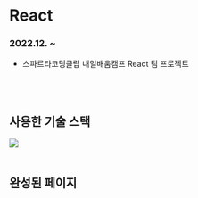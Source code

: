 # React 
### 2022.12. ~
- 스파르타코딩클럽 내일배움캠프 React 팀 프로젝트
<br>
<br>

## 사용한 기술 스택  
<img src="https://img.shields.io/badge/react-61DAFB?style=for-the-badge&logo=react&logoColor=black">
<br>
<br>

## 완성된 페이지

